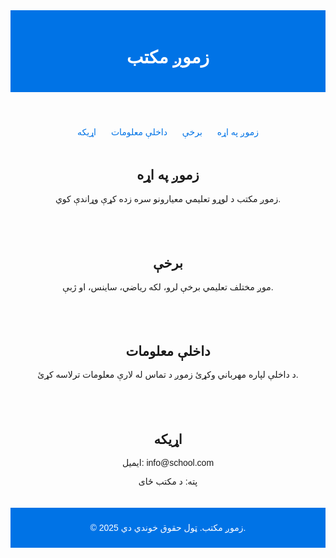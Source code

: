 <!DOCTYPE html><html lang="ps">
<head>
    <meta charset="UTF-8">
    <meta name="viewport" content="width=device-width, initial-scale=1.0">
    <title>زموږ مکتب</title>
    <style>
        body { font-family: Arial, sans-serif; text-align: center; }
        header { background: #0073e6; color: white; padding: 20px; }
        nav a { margin: 10px; text-decoration: none; color: #0073e6; }
        section { padding: 20px; }
        footer { background: #0073e6; color: white; padding: 10px; }
    </style>
</head>
<body>
    <header>
        <h1>زموږ مکتب</h1>
    </header>
    <nav>
        <a href="#about">زموږ په اړه</a>
        <a href="#departments">برخې</a>
        <a href="#admissions">داخلې معلومات</a>
        <a href="#contact">اړیکه</a>
    </nav>
    <section id="about">
        <h2>زموږ په اړه</h2>
        <p>زموږ مکتب د لوړو تعلیمي معیارونو سره زده کړې وړاندې کوي.</p>
    </section>
    <section id="departments">
        <h2>برخې</h2>
        <p>موږ مختلف تعلیمي برخې لرو، لکه ریاضي، ساینس، او ژبې.</p>
    </section>
    <section id="admissions">
        <h2>داخلې معلومات</h2>
        <p>د داخلې لپاره مهرباني وکړئ زموږ د تماس له لارې معلومات ترلاسه کړئ.</p>
    </section>
    <section id="contact">
        <h2>اړیکه</h2>
        <p>ایمیل: info@school.com</p>
        <p>پته: د مکتب ځای</p>
    </section>
    <footer>
        <p>&copy; 2025 زموږ مکتب. ټول حقوق خوندي دي.</p>
    </footer>
</body>
</html>
